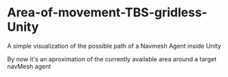 # Area-of-movement-TBS-gridless-Unity
A simple visualization of the possible path of a Navmesh Agent inside Unity

By now it's an aproximation of the currently available area around a target navMesh agent
